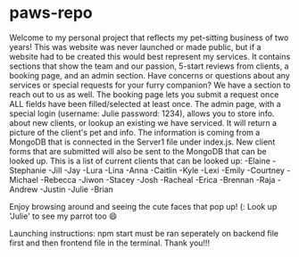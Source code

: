 # paws-repo
Welcome to my personal project that reflects my pet-sitting business of two years! This was website was never launched or made public, but if a website had to be created this would best represent my services. It contains sections that show the team and our passion, 5-start reviews from clients, a booking page, and an admin section. Have concerns or questions about any services or special requests for your furry companion? We have a section to reach out to us as well. The booking page lets you submit a request once ALL fields have been filled/selected at least once. The admin page, with a special login (username: Julie password: 1234), allows you to store info. about new clients, or lookup an existing we have serviced. It will return a picture of the client's pet and info. The information is coming from a MongoDB that is connected in the Server1 file under index.js. New client forms that are submitted will also be sent to the MongoDB that can be looked up. This is a list of current clients that can be looked up: -Elaine -Stephanie -Jill -Jay -Lura -Lina -Anna -Caitlin -Kyle -Lexi -Emily -Courtney -Michael -Rebecca -Jiwon -Stacey -Josh -Racheal -Erica -Brennan -Raja -Andrew -Justin -Julie -Brian

Enjoy browsing around and seeing the cute faces that pop up! (: Look up 'Julie' to see my parrot too 😄

Launching instructions: npm start must be ran seperately on backend file first and then frontend file in the terminal. Thank you!!!
